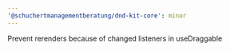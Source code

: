 ```yaml
---
'@schuchertmanagementberatung/dnd-kit-core': minor
---
```


Prevent rerenders because of changed listeners in useDraggable
